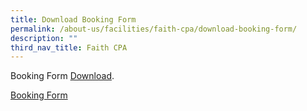 ```yaml
---
title: Download Booking Form
permalink: /about-us/facilities/faith-cpa/download-booking-form/
description: ""
third_nav_title: Faith CPA
---
```

Booking Form&nbsp;[Download](/files/cpa_booking_form_wef_2019.pdf).



<a target="_blank" href="/files/cpa_booking_form_wef_2019.pdf">Booking Form</a>